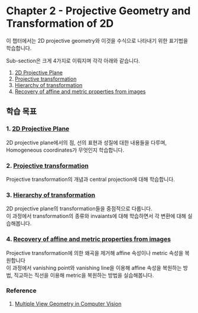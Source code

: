 # **Chapter 2 - Projective Geometry and Transformation of 2D**

이 챕터에서는 2D projective geometry와 이것을 수식으로 나타내기 위한 표기법을 학습합니다.

Sub-section은 크게 4가지로 이뤄지며 각각 아래와 같습니다.
1. [2D Projective Plane](./Chapter%202.2%20The%202D%20projective%20plane.md)
2. [Projective transformation](./Chapter%202.3%20Projective%20transformation.md)
3. [Hierarchy of transformation](./Chapter%202.4%20Hierarchy%20of%20Transformation.ipynb)
4. [Recovery of affine and metric properties from images](./Chapter%202.7%20Recovery%20of%20affine%20and%20metric%20properties%20from%20images.ipynb)



## **학습 목표**
### **1. [2D Projective Plane](./Chapter%202.2%20The%202D%20projective%20plane.md)**
2D projective plane에서의 점, 선의 표현과 성질에 대한 내용들을 다루며, Homogeneous coordinates가 무엇인지 학습합니다.

### **2. [Projective transformation](./Chapter%202.3%20Projective%20transformation.md)**
Projective transformation의 개념과 central projection에 대해 학습합니다.

### **3. [Hierarchy of transformation](./Chapter%202.4%20Hierarchy%20of%20Transformation.ipynb)**
2D projective plane의 transformation들을 중점적으로 다룹니다.<br>
이 과정에서 transformation의 종류와 invaiants에 대해 학습하면서 각 변환에 대해 실습해봅니다.

### **4. [Recovery of affine and metric properties from images](./Chapter%202.7%20Recovery%20of%20affine%20and%20metric%20properties%20from%20images.ipynb)**
Projective transformation에 의한 왜곡을 제거해 affine 속성이나 metric 속성을 복원합니다<br>
이 과정에서 vanishing point와 vanishing line을 이용해 affine 속성을 복원하는 방법, 직교하는 직선을 이용해 metric을 복원하는 방법을 실습해봅니다.



### **Reference**
1. [Multiple View Geometry in Computer Vision](https://www.amazon.com/Multiple-View-Geometry-Computer-Vision/dp/0521540518)